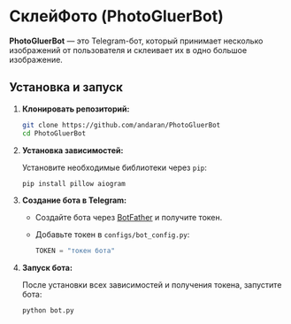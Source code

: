 # СклейФото (PhotoGluerBot)

**PhotoGluerBot** — это Telegram-бот, который принимает несколько изображений от пользователя и склеивает их в одно большое изображение.

## Установка и запуск

1. **Клонировать репозиторий:**

   ```bash
   git clone https://github.com/andaran/PhotoGluerBot
   cd PhotoGluerBot
   ```

2. **Установка зависимостей:**

   Установите необходимые библиотеки через `pip`:

   ```bash
   pip install pillow aiogram
   ```

3. **Создание бота в Telegram:**

   - Создайте бота через [BotFather](https://t.me/BotFather) и получите токен.
   - Добавьте токен в `configs/bot_config.py`:

     ```python
     TOKEN = "токен бота"
     ```

4. **Запуск бота:**

   После установки всех зависимостей и получения токена, запустите бота:

   ```bash
   python bot.py
   ```